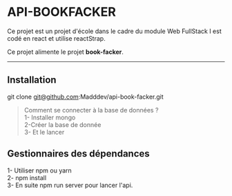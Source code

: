 

API-BOOKFACKER
===================

Ce projet est un projet d'école dans le cadre du module Web FullStack 
I est codé en react et utilise reactStrap.

Ce projet alimente le projet **book-facker**.

----------
Installation
-------------
git clone git@github.com:Madddev/api-book-facker.git

> Comment se connecter à la base de données ?   
1- Installer mongo  
2-Créer la base de donnée   
3- Et le lancer

Gestionnaires des dépendances
-------------
1- Utiliser npm ou yarn     
2- npm install       
3- En suite  npm run server pour lancer l'api.